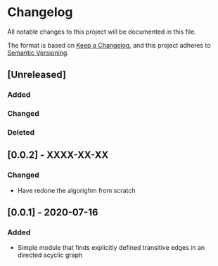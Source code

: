# Changelog

All notable changes to this project will be documented in this file.

The format is based on [Keep a Changelog](https://keepachangelog.com/en/1.1.0/),
and this project adheres to [Semantic Versioning](https://semver.org/spec/v2.0.0.html).

## [Unreleased]

### Added

### Changed

### Deleted

## [0.0.2] - XXXX-XX-XX

### Changed

- Have redone the algorighm from scratch

## [0.0.1] - 2020-07-16

### Added

- Simple module that finds explicitly defined transitive edges in an directed acyclic graph
